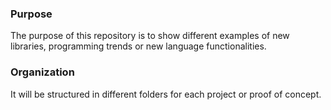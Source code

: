 ### Purpose
The purpose of this repository is to show different examples of new libraries, programming trends or new language functionalities.

### Organization
It will be structured in different folders for each project or proof of concept.
